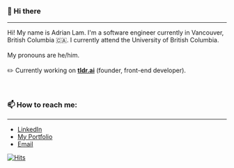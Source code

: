 ### 👋 Hi there

---

Hi! My name is Adrian Lam. I'm a software engineer currently in Vancouver, British Columbia :canada:. I currently attend the University of British Columbia.<br/>
<br/>
My pronouns are he/him. <br/>
<br/>
:pencil2: Currently working on **[tldr.ai](http://tldrai.org/)** (founder, front-end developer). 

<br/>

### :mailbox: How to reach me:

---

- [LinkedIn](https://www.linkedin.com/in/adrian-lam-089122216/)
- [My Portfolio](http://adrianlam15.github.io/)
- [Email](mailto:adrianlam1511@gmail.com)

[![Hits](https://hits.seeyoufarm.com/api/count/incr/badge.svg?url=https%3A%2F%2Fgithub.com%2Fadrianlam15%2F&count_bg=%236366F1&title_bg=%230F172A&icon=&icon_color=%236366F1&title=visitors&edge_flat=false)](https://hits.seeyoufarm.com)

<!--
**adrianlam15/adrianlam15** is a ✨ _special_ ✨ repository because its `README.md` (this file) appears on your GitHub profile.

Here are some ideas to get you started:

- 🔭 I’m currently working on ...
- 🌱 I’m currently learning ...
- 👯 I’m looking to collaborate on ...
- 🤔 I’m looking for help with ...
- 💬 Ask me about ...
- 📫 How to reach me: ...
- 😄 Pronouns: ...
- ⚡ Fun fact: ...
-->
